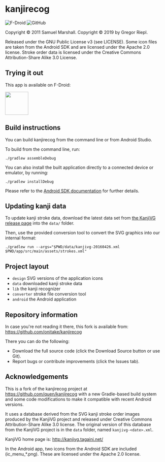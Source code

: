 # kanjirecog

![F-Droid](https://img.shields.io/f-droid/v/ch.seto.kanjirecog.svg?logo=f-droid)
![GitHub](https://img.shields.io/github/v/tag/onitake/kanjirecog?logo=github)

Copyright © 2011 Samuel Marshall.
Copyright © 2019 by Gregor Riepl.

Released under the GNU Public License v3 (see LICENSE).
Some icon files are taken from the Android SDK and are licensed under the Apache 2.0 license.
Stroke order data is licensed under the Creative Commons Attribution-Share Alike 3.0 License.

## Trying it out

This app is available on F-Droid:

[<img src="https://fdroid.gitlab.io/artwork/badge/get-it-on.png" height="75">](https://f-droid.org/en/packages/ch.seto.kanjirecog/)

## Build instructions

You can build kanjirecog from the command line or from Android Studio.

To build from the command line, run:

    ./gradlew assembleDebug

You can also install the built application directly to a connected device
or emulator, by running:

    ./gradlew installDebug

Please refer to the [Android SDK documentation](https://developer.android.com/studio/build/building-cmdline)
for further details.

## Updating kanji data

To update kanji stroke data, download the latest data set from
[the KanjiVG release page](https://github.com/KanjiVG/kanjivg/releases) into the `data/` folder.

Then, use the provided conversion tool to convert the SVG graphics into our internal format:

    ./gradlew run --args="$PWD/data/kanjivg-20160426.xml $PWD/app/src/main/assets/strokes.xml"

## Project layout

* `design` SVG versions of the application icons
* `data` downloaded kanji stroke data
* `lib` the kanji recognizer
* `converter` stroke file conversion tool
* `android` the Android application

## Repository information

In case you're not reading it there, this fork is available from:
https://github.com/onitake/kanjirecog

There you can do the following:

* Download the full source code (click the Download Source button or use Git).
* Report bugs or contribute improvements (click the Issues tab).

## Acknowledgements

This is a fork of the kanjirecog project at https://github.com/quen/kanjirecog with a new
Gradle-based build system and some code modifications to make it compatible with recent
Android versions.

It uses a database derived from the SVG kanji stroke order images produced by the
KanjiVG project and released under Creative Commons Attribution-Share Alike 3.0
license. The original version of this database from the KanjiVG project is in
the `data` folder, named `kanjivg-<date>.xml`.

KanjiVG home page is: http://kanjivg.tagaini.net/

In the Android app, two icons from the Android SDK are included (ic_menu_*.png).
These are licensed under the Apache 2.0 license.